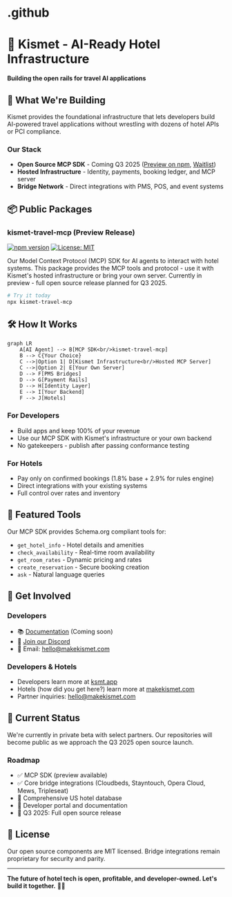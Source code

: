 # .github

# 🏨 Kismet - AI-Ready Hotel Infrastructure

**Building the open rails for travel AI applications**

## 🚀 What We're Building

Kismet provides the foundational infrastructure that lets developers build AI-powered travel applications without wrestling with dozens of hotel APIs or PCI compliance. 

### Our Stack
- **Open Source MCP SDK** - Coming Q3 2025 ([Preview on npm](https://www.npmjs.com/package/kismet-travel-mcp), [Waitlist](https://ksmt.app))
- **Hosted Infrastructure** - Identity, payments, booking ledger, and MCP server
- **Bridge Network** - Direct integrations with PMS, POS, and event systems

## 📦 Public Packages

### kismet-travel-mcp (Preview Release)
[![npm version](https://img.shields.io/npm/v/kismet-travel-mcp.svg)](https://www.npmjs.com/package/kismet-travel-mcp)
[![License: MIT](https://img.shields.io/badge/License-MIT-blue.svg)](https://opensource.org/licenses/MIT)

Our Model Context Protocol (MCP) SDK for AI agents to interact with hotel systems. This package provides the MCP tools and protocol - use it with Kismet's hosted infrastructure or bring your own server. Currently in preview - full open source release planned for Q3 2025.

```bash
# Try it today
npx kismet-travel-mcp
```

## 🛠️ How It Works

```mermaid
graph LR
    A[AI Agent] --> B[MCP SDK<br/>kismet-travel-mcp]
    B --> C{Your Choice}
    C -->|Option 1| D[Kismet Infrastructure<br/>Hosted MCP Server]
    C -->|Option 2| E[Your Own Server]
    D --> F[PMS Bridges]
    D --> G[Payment Rails]
    D --> H[Identity Layer]
    E --> I[Your Backend]
    F --> J[Hotels]
```

### For Developers
- Build apps and keep 100% of your revenue
- Use our MCP SDK with Kismet's infrastructure or your own backend
- No gatekeepers - publish after passing conformance testing

### For Hotels
- Pay only on confirmed bookings (1.8% base + 2.9% for rules engine)
- Direct integrations with your existing systems
- Full control over rates and inventory

## 🌟 Featured Tools

Our MCP SDK provides Schema.org compliant tools for:
- `get_hotel_info` - Hotel details and amenities
- `check_availability` - Real-time room availability
- `get_room_rates` - Dynamic pricing and rates
- `create_reservation` - Secure booking creation
- `ask` - Natural language queries

## 🤝 Get Involved

### Developers
- 📚 [Documentation](https://docs.ksmt.app) (Coming soon)
- 💬 [Join our Discord](https://discord.gg/kismet)
- 📧 Email: hello@makekismet.com

### Developers & Hotels
- Developers learn more at [ksmt.app](https://ksmt.app)
- Hotels (how did you get here?) learn more at [makekismet.com](https://makekismet.com)
- Partner inquiries: hello@makekismet.com

## 🚧 Current Status

We're currently in private beta with select partners. Our repositories will become public as we approach the Q3 2025 open source launch.

### Roadmap
- ✅ MCP SDK (preview available)
- ✅ Core bridge integrations (Cloudbeds, Stayntouch, Opera Cloud, Mews, Tripleseat)
- 🚧 Comprehensive US hotel database
- 🚧 Developer portal and documentation
- 📅 Q3 2025: Full open source release

## 📄 License

Our open source components are MIT licensed. Bridge integrations remain proprietary for security and parity.

---

**The future of hotel tech is open, profitable, and developer-owned. Let's build it together.** 🏨✨

